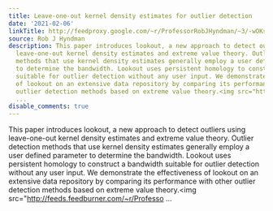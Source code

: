 ```yaml
---
title: Leave-one-out kernel density estimates for outlier detection
date: '2021-02-06'
linkTitle: http://feedproxy.google.com/~r/ProfessorRobJHyndman/~3/-wOKs3SdgZc/
source: Rob J Hyndman
description: This paper introduces lookout, a new approach to detect outliers using
  leave-one-out kernel density estimates and extreme value theory. Outlier detection
  methods that use kernel density estimates generally employ a user defined parameter
  to determine the bandwidth. Lookout uses persistent homology to construct a bandwidth
  suitable for outlier detection without any user input. We demonstrate the effectiveness
  of lookout on an extensive data repository by comparing its performance with other
  outlier detection methods based on extreme value theory.<img src="http://feeds.feedburner.com/~r/Professo
  ...
disable_comments: true
---
```

This paper introduces lookout, a new approach to detect outliers using leave-one-out kernel density estimates and extreme value theory. Outlier detection methods that use kernel density estimates generally employ a user defined parameter to determine the bandwidth. Lookout uses persistent homology to construct a bandwidth suitable for outlier detection without any user input. We demonstrate the effectiveness of lookout on an extensive data repository by comparing its performance with other outlier detection methods based on extreme value theory.<img src="http://feeds.feedburner.com/~r/Professo ...